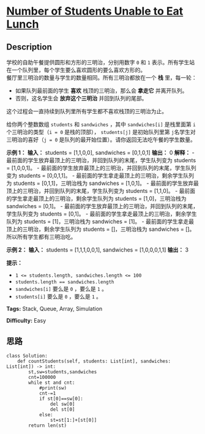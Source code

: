 # [Number of Students Unable to Eat Lunch][title]

## Description

学校的自助午餐提供圆形和方形的三明治，分别用数字 `0` 和 `1` 表示。所有学生站在一个队列里，每个学生要么喜欢圆形的要么喜欢方形的。  
餐厅里三明治的数量与学生的数量相同。所有三明治都放在一个 **栈** 里，每一轮：

  * 如果队列最前面的学生 **喜欢** 栈顶的三明治，那么会 **拿走它** 并离开队列。
  * 否则，这名学生会 **放弃这个三明治** 并回到队列的尾部。

这个过程会一直持续到队列里所有学生都不喜欢栈顶的三明治为止。

给你两个整数数组 `students` 和 `sandwiches` ，其中 `sandwiches[i]` 是栈里面第 `i​​​​​​`
个三明治的类型（`i = 0` 是栈的顶部）， `students[j]` 是初始队列里第 `j​​​​​​` 名学生对三明治的喜好（`j = 0`
是队列的最开始位置）。请你返回无法吃午餐的学生数量。

**示例 1：**
            **输入：** students = [1,1,0,0], sandwiches = [0,1,0,1]    **输出：** 0 **解释：**    - 最前面的学生放弃最顶上的三明治，并回到队列的末尾，学生队列变为 students = [1,0,0,1]。    - 最前面的学生放弃最顶上的三明治，并回到队列的末尾，学生队列变为 students = [0,0,1,1]。    - 最前面的学生拿走最顶上的三明治，剩余学生队列为 students = [0,1,1]，三明治栈为 sandwiches = [1,0,1]。    - 最前面的学生放弃最顶上的三明治，并回到队列的末尾，学生队列变为 students = [1,1,0]。    - 最前面的学生拿走最顶上的三明治，剩余学生队列为 students = [1,0]，三明治栈为 sandwiches = [0,1]。    - 最前面的学生放弃最顶上的三明治，并回到队列的末尾，学生队列变为 students = [0,1]。    - 最前面的学生拿走最顶上的三明治，剩余学生队列为 students = [1]，三明治栈为 sandwiches = [1]。    - 最前面的学生拿走最顶上的三明治，剩余学生队列为 students = []，三明治栈为 sandwiches = []。    所以所有学生都有三明治吃。    

**示例 2：**
            **输入：** students = [1,1,1,0,0,1], sandwiches = [1,0,0,0,1,1]    **输出：** 3    

**提示：**

  * `1 <= students.length, sandwiches.length <= 100`
  * `students.length == sandwiches.length`
  * `sandwiches[i]` 要么是 `0` ，要么是 `1` 。
  * `students[i]` 要么是 `0` ，要么是 `1` 。


**Tags:** Stack, Queue, Array, Simulation

**Difficulty:** Easy

## 思路

``` python3
class Solution:
    def countStudents(self, students: List[int], sandwiches: List[int]) -> int:
        st,sw=students,sandwiches
        cnt=100000
        while st and cnt:
            #print(sw)
            cnt-=1
            if st[0]==sw[0]:
                del sw[0]
                del st[0]
            else:
                st=st[1:]+[st[0]]
        return len(st)

```

[title]: https://leetcode-cn.com/problems/number-of-students-unable-to-eat-lunch
